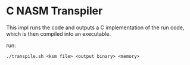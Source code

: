 # C NASM Transpiler

This impl runs the code and outputs a C implementation of the run code, which is then compiled into an executable.

run:

```
./transpile.sh <ksm file> <output binary> <memory>
```